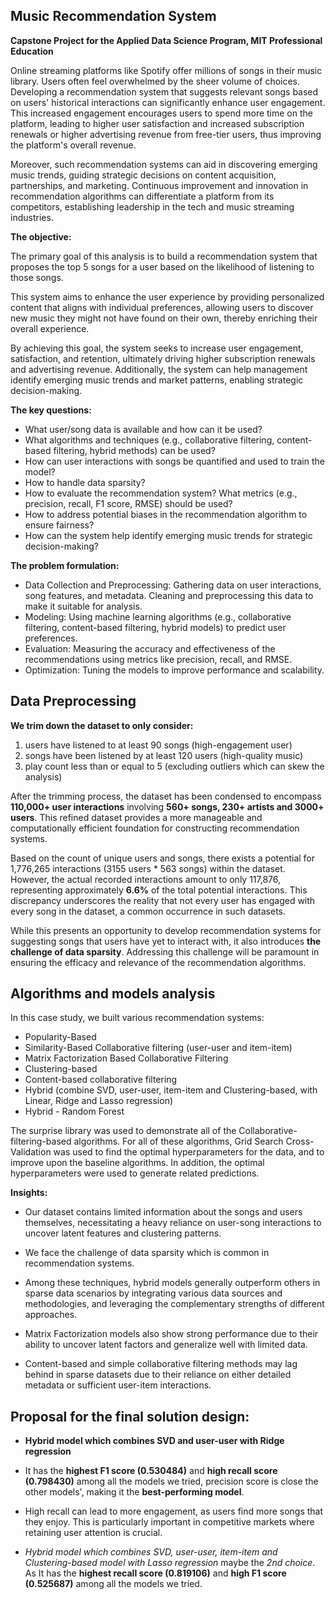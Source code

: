 ## **Music Recommendation System**

**Capstone Project for the Applied Data Science Program, MIT Professional Education**

Online streaming platforms like Spotify offer millions of songs in their music library. Users often feel overwhelmed by the sheer volume of choices. Developing a recommendation system that suggests relevant songs based on users' historical interactions can significantly enhance user engagement. This increased engagement encourages users to spend more time on the platform, leading to higher user satisfaction and increased subscription renewals or higher advertising revenue from free-tier users, thus improving the platform's overall revenue.

Moreover, such recommendation systems can aid in discovering emerging music trends, guiding strategic decisions on content acquisition, partnerships, and marketing. Continuous improvement and innovation in recommendation algorithms can differentiate a platform from its competitors, establishing leadership in the tech and music streaming industries.

**The objective:**

The primary goal of this analysis is to build a recommendation system that proposes the top 5 songs for a user based on the likelihood of listening to those songs.

This system aims to enhance the user experience by providing personalized content that aligns with individual preferences, allowing users to discover new music they might not have found on their own, thereby enriching their overall experience.

By achieving this goal, the system seeks to increase user engagement, satisfaction, and retention, ultimately driving higher subscription renewals and advertising revenue. Additionally, the system can help management identify emerging music trends and market patterns, enabling strategic decision-making.

**The key questions:**
- What user/song data is available and how can it be used?
- What algorithms and techniques (e.g., collaborative filtering, content-based filtering, hybrid methods) can be used?
- How can user interactions with songs be quantified and used to train the model?
- How to handle data sparsity?
- How to evaluate the recommendation system? What metrics (e.g., precision, recall, F1 score, RMSE) should be used?
- How to address potential biases in the recommendation algorithm to ensure fairness?
- How can the system help identify emerging music trends for strategic decision-making?

**The problem formulation:**
- Data Collection and Preprocessing: Gathering data on user interactions, song features, and metadata. Cleaning and preprocessing this data to make it suitable for analysis.
- Modeling: Using machine learning algorithms (e.g., collaborative filtering, content-based filtering, hybrid models) to predict user preferences.
- Evaluation: Measuring the accuracy and effectiveness of the recommendations using metrics like precision, recall, and RMSE.
- Optimization: Tuning the models to improve performance and scalability.

## **Data Preprocessing**

**We trim down the dataset to only consider:**

1.   users have listened to at least 90 songs (high-engagement user)
2.   songs have been listened by at least 120 users (high-quality music)
3.   play count less than or equal to 5 (excluding outliers which can skew the analysis)


After the trimming process, the dataset has been condensed to encompass **110,000+ user interactions** involving **560+ songs, 230+ artists and 3000+ users**. This refined dataset provides a more manageable and computationally efficient foundation for constructing recommendation systems.

Based on the count of unique users and songs, there exists a potential for 1,776,265 interactions (3155 users * 563 songs) within the dataset. However, the actual recorded interactions amount to only 117,876, representing approximately **6.6%** of the total potential interactions. This discrepancy underscores the reality that not every user has engaged with every song in the dataset, a common occurrence in such datasets.

While this presents an opportunity to develop recommendation systems for suggesting songs that users have yet to interact with, it also introduces **the challenge of data sparsity**. Addressing this challenge will be paramount in ensuring the efficacy and relevance of the recommendation algorithms.

## **Algorithms and models analysis**

In this case study, we built various recommendation systems:
- Popularity-Based
- Similarity-Based Collaborative filtering (user-user and item-item)
- Matrix Factorization Based Collaborative Filtering
- Clustering-based
- Content-based collaborative filtering
- Hybrid (combine SVD, user-user, item-item and Clustering-based, with Linear, Ridge and Lasso regression)
- Hybrid - Random Forest

The surprise library was used to demonstrate all of the Collaborative-filtering-based algorithms. For all of these algorithms, Grid Search Cross-Validation was used to find the optimal hyperparameters for the data, and to improve upon the baseline algorithms. In addition, the optimal hyperparameters were used to generate related predictions.

**Insights:**

- Our dataset contains limited information about the songs and users themselves, necessitating a heavy reliance on user-song interactions to uncover latent features and clustering patterns.

- We face the challenge of data sparsity which is common in recommendation systems.

- Among these techniques, hybrid models generally outperform others in sparse data scenarios by integrating various data sources and methodologies, and leveraging the complementary strengths of different approaches.

- Matrix Factorization models also show strong performance due to their ability to uncover latent factors and generalize well with limited data.

- Content-based and simple collaborative filtering methods may lag behind in sparse datasets due to their reliance on either detailed metadata or sufficient user-item interactions.


## **Proposal for the final solution design:**

*   **Hybrid model which combines SVD and user-user with Ridge regression**

*   It has the **highest F1 score (0.530484)** and **high recall score (0.798430)** among all the models we tried, precision score is close the other models', making it the **best-performing model**.

*   High recall can lead to more engagement, as users find more songs that they enjoy. This is particularly important in competitive markets where retaining user attention is crucial.

*   *Hybrid model which combines SVD, user-user, item-item and Clustering-based model with Lasso regression* maybe the *2nd choice*. As It has the **highest recall score (0.819106)** and **high F1 score (0.525687)** among all the models we tried.
